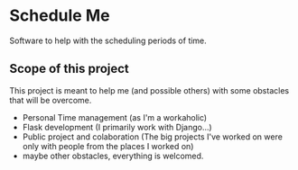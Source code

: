 # Schedule Me

Software to help with the scheduling periods of time.

## Scope of this project

This project is meant to help me (and possible others) with some obstacles that will be overcome.

- Personal Time management (as I'm a workaholic)
- Flask development (I primarily work with Django...)
- Public project and colaboration (The big projects I've worked on were only with people from the places I worked on)
- maybe other obstacles, everything is welcomed.
